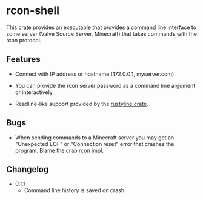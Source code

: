 # rcon-shell

This crate provides an executable that provides a command line interface to some server (Valve Source Server, Minecraft) that takes commands with the rcon protocol.


## Features

  - Connect with IP address or hostname (172.0.0.1, myserver.com).

  - You can provide the rcon server password as a command line argument or interactively.

  - Readline-like support provided by the [rustyline crate](https://github.com/kkawakam/rustyline).


## Bugs

  - When sending commands to a Minecraft server you may get an "Unexpected EOF" or "Connection reset" error that crashes the program. Blame the crap rcon impl.
  
## Changelog
  - 0.1.1
    - Command line history is saved on crash.
